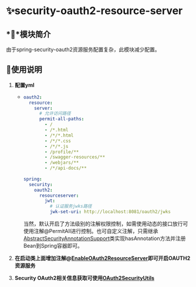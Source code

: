# ✨security-oauth2-resource-server

## *💎*模块简介

由于spring-security-oauth2资源服务配置复杂，此模块减少配置。

## 💫使用说明

1. **配置yml**

   - ```yaml
     oauth2: 
       resource: 
         server: 
           # 允许访问路径
           permit-all-paths:
             - /
             - /*.html
             - /*/*.html
             - /*/*.css
             - /*/*.js
             - /profile/**
             - /swagger-resources/**
             - /webjars/**
             - /*/api-docs/**
             
     spring:
       security:
         oauth2:
           resourceserver:
             jwt:
               # 认证服务jwks路径
               jwk-set-uri: http://localhost:8081/oauth2/jwks
     ```
     当然，默认开启了方法级别的注解权限控制，如需使用动态的接口放行可使用注解@PermitAll进行控制。也可自定义注解，只需继承[AbstractSecurityAnnotationSupport](..%2Fsecurity-core%2Fsrc%2Fmain%2Fjava%2Forg%2Fsunshine%2Fsecurity%2Fcore%2Fsupport%2FAbstractSecurityAnnotationSupport.java)类实现hasAnnotation方法并注册Bean到Spring容器即可。

2. **在启动类上面增加注解@[EnableOAuth2ResourceServer](src%2Fmain%2Fjava%2Forg%2Fsunshine%2Foauth2%2Fresource%2Fserver%2FEnableOAuth2ResourceServer.java)即可开启OAUTH2资源服务**

3. **Security OAuth2相关信息获取可使用[OAuth2SecurityUtils](..%2Fsecurity-core%2Fsrc%2Fmain%2Fjava%2Forg%2Fsunshine%2Fsecurity%2Fcore%2Futil%2FOAuth2SecurityUtils.java)**